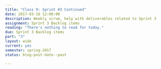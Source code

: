 ```yaml
---
title: "Class 9: Sprint #3 Continued"
date: 2017-03-16 12:00:00
description: Weekly scrum, help with deliverables related to Sprint 3
assignment: Sprint 3 Backlog items
reading: "There's nothing to read for today."
due: Sprint 3 Backlog items
part: "3"
layout: wide
current: yes
semester: spring-2017
status: blog-post-date--past

---
```

